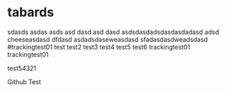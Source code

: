# tabards
sdasds
asdas
asds
asd
dasd
asd
dasd
asdsdasdadsdasdasdadasd
adsd
cheeseasdasd
dfdasd
asdadsdaseweasdasd
sfadasdasdweadsdasd
#trackingtest01
test
test2
test3
test4
test5
test6
trackingtest01
trackingtest01

test54321


Github Test
